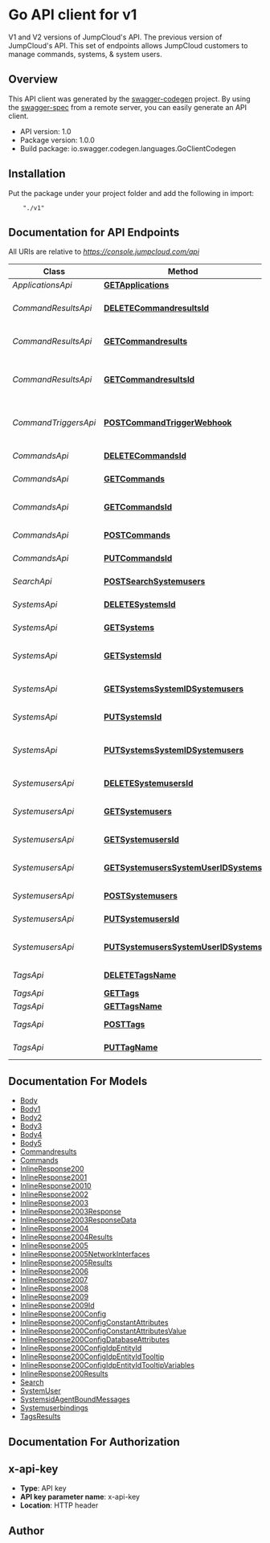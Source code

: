 # Go API client for v1

V1 and V2 versions of JumpCloud's API. The previous version of JumpCloud's API. This set of endpoints allows JumpCloud customers to manage commands, systems, & system users.

## Overview
This API client was generated by the [swagger-codegen](https://github.com/swagger-api/swagger-codegen) project.  By using the [swagger-spec](https://github.com/swagger-api/swagger-spec) from a remote server, you can easily generate an API client.

- API version: 1.0
- Package version: 1.0.0
- Build package: io.swagger.codegen.languages.GoClientCodegen

## Installation
Put the package under your project folder and add the following in import:
```
    "./v1"
```

## Documentation for API Endpoints

All URIs are relative to *https://console.jumpcloud.com/api*

Class | Method | HTTP request | Description
------------ | ------------- | ------------- | -------------
*ApplicationsApi* | [**GETApplications**](docs/ApplicationsApi.md#getapplications) | **Get** /applications | Applications
*CommandResultsApi* | [**DELETECommandresultsId**](docs/CommandResultsApi.md#deletecommandresultsid) | **Delete** /commandresults/{id} | Delete a Command result
*CommandResultsApi* | [**GETCommandresults**](docs/CommandResultsApi.md#getcommandresults) | **Get** /commandresults | List all Command Results
*CommandResultsApi* | [**GETCommandresultsId**](docs/CommandResultsApi.md#getcommandresultsid) | **Get** /commandresults/{id} | List an individual Command result
*CommandTriggersApi* | [**POSTCommandTriggerWebhook**](docs/CommandTriggersApi.md#postcommandtriggerwebhook) | **Post** /command/trigger/{triggername} | Run a Command assigned to a webhook
*CommandsApi* | [**DELETECommandsId**](docs/CommandsApi.md#deletecommandsid) | **Delete** /commands/{id} | Delete a Command
*CommandsApi* | [**GETCommands**](docs/CommandsApi.md#getcommands) | **Get** /commands/ | List All Commands
*CommandsApi* | [**GETCommandsId**](docs/CommandsApi.md#getcommandsid) | **Get** /commands/{id} | List an individual Command
*CommandsApi* | [**POSTCommands**](docs/CommandsApi.md#postcommands) | **Post** /commands/ | Create A Command
*CommandsApi* | [**PUTCommandsId**](docs/CommandsApi.md#putcommandsid) | **Put** /commands/{id} | Update a Command
*SearchApi* | [**POSTSearchSystemusers**](docs/SearchApi.md#postsearchsystemusers) | **Post** /search/systemusers | List System Users
*SystemsApi* | [**DELETESystemsId**](docs/SystemsApi.md#deletesystemsid) | **Delete** /systems/{id} | Delete a System
*SystemsApi* | [**GETSystems**](docs/SystemsApi.md#getsystems) | **Get** /systems | List All Systems
*SystemsApi* | [**GETSystemsId**](docs/SystemsApi.md#getsystemsid) | **Get** /systems/{id} | List an individual system
*SystemsApi* | [**GETSystemsSystemIDSystemusers**](docs/SystemsApi.md#getsystemssystemidsystemusers) | **Get** /systems/{systemID}/systemusers | List system user bindings
*SystemsApi* | [**PUTSystemsId**](docs/SystemsApi.md#putsystemsid) | **Put** /systems/{id} | Update a system
*SystemsApi* | [**PUTSystemsSystemIDSystemusers**](docs/SystemsApi.md#putsystemssystemidsystemusers) | **Put** /systems/{systemID}/systemusers | Update a systems or user&#39;s binding
*SystemusersApi* | [**DELETESystemusersId**](docs/SystemusersApi.md#deletesystemusersid) | **Delete** /systemusers/{id} | Delete a system user
*SystemusersApi* | [**GETSystemusers**](docs/SystemusersApi.md#getsystemusers) | **Get** /systemusers | List all system users
*SystemusersApi* | [**GETSystemusersId**](docs/SystemusersApi.md#getsystemusersid) | **Get** /systemusers/{id} | List a system user
*SystemusersApi* | [**GETSystemusersSystemUserIDSystems**](docs/SystemusersApi.md#getsystemuserssystemuseridsystems) | **Get** /systemusers/{systemUserID}/systems | List system user binding
*SystemusersApi* | [**POSTSystemusers**](docs/SystemusersApi.md#postsystemusers) | **Post** /systemusers | Create a system user
*SystemusersApi* | [**PUTSystemusersId**](docs/SystemusersApi.md#putsystemusersid) | **Put** /systemusers/{id} | Update a system user
*SystemusersApi* | [**PUTSystemusersSystemUserIDSystems**](docs/SystemusersApi.md#putsystemuserssystemuseridsystems) | **Put** /systemusers/{systemUserID}/systems | Update a system user binding
*TagsApi* | [**DELETETagsName**](docs/TagsApi.md#deletetagsname) | **Delete** /tags/{name} | Delete A Tag
*TagsApi* | [**GETTags**](docs/TagsApi.md#gettags) | **Get** /tags | List All Tags
*TagsApi* | [**GETTagsName**](docs/TagsApi.md#gettagsname) | **Get** /Tags/{name} | List a Tag
*TagsApi* | [**POSTTags**](docs/TagsApi.md#posttags) | **Post** /tags | Create a Tag
*TagsApi* | [**PUTTagName**](docs/TagsApi.md#puttagname) | **Put** /Tag/{name} | Update a Tag


## Documentation For Models

 - [Body](docs/Body.md)
 - [Body1](docs/Body1.md)
 - [Body2](docs/Body2.md)
 - [Body3](docs/Body3.md)
 - [Body4](docs/Body4.md)
 - [Body5](docs/Body5.md)
 - [Commandresults](docs/Commandresults.md)
 - [Commands](docs/Commands.md)
 - [InlineResponse200](docs/InlineResponse200.md)
 - [InlineResponse2001](docs/InlineResponse2001.md)
 - [InlineResponse20010](docs/InlineResponse20010.md)
 - [InlineResponse2002](docs/InlineResponse2002.md)
 - [InlineResponse2003](docs/InlineResponse2003.md)
 - [InlineResponse2003Response](docs/InlineResponse2003Response.md)
 - [InlineResponse2003ResponseData](docs/InlineResponse2003ResponseData.md)
 - [InlineResponse2004](docs/InlineResponse2004.md)
 - [InlineResponse2004Results](docs/InlineResponse2004Results.md)
 - [InlineResponse2005](docs/InlineResponse2005.md)
 - [InlineResponse2005NetworkInterfaces](docs/InlineResponse2005NetworkInterfaces.md)
 - [InlineResponse2005Results](docs/InlineResponse2005Results.md)
 - [InlineResponse2006](docs/InlineResponse2006.md)
 - [InlineResponse2007](docs/InlineResponse2007.md)
 - [InlineResponse2008](docs/InlineResponse2008.md)
 - [InlineResponse2009](docs/InlineResponse2009.md)
 - [InlineResponse2009Id](docs/InlineResponse2009Id.md)
 - [InlineResponse200Config](docs/InlineResponse200Config.md)
 - [InlineResponse200ConfigConstantAttributes](docs/InlineResponse200ConfigConstantAttributes.md)
 - [InlineResponse200ConfigConstantAttributesValue](docs/InlineResponse200ConfigConstantAttributesValue.md)
 - [InlineResponse200ConfigDatabaseAttributes](docs/InlineResponse200ConfigDatabaseAttributes.md)
 - [InlineResponse200ConfigIdpEntityId](docs/InlineResponse200ConfigIdpEntityId.md)
 - [InlineResponse200ConfigIdpEntityIdTooltip](docs/InlineResponse200ConfigIdpEntityIdTooltip.md)
 - [InlineResponse200ConfigIdpEntityIdTooltipVariables](docs/InlineResponse200ConfigIdpEntityIdTooltipVariables.md)
 - [InlineResponse200Results](docs/InlineResponse200Results.md)
 - [Search](docs/Search.md)
 - [SystemUser](docs/SystemUser.md)
 - [SystemsidAgentBoundMessages](docs/SystemsidAgentBoundMessages.md)
 - [Systemuserbindings](docs/Systemuserbindings.md)
 - [TagsResults](docs/TagsResults.md)


## Documentation For Authorization


## x-api-key

- **Type**: API key 
- **API key parameter name**: x-api-key
- **Location**: HTTP header


## Author



